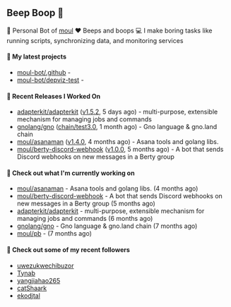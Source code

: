 ## Beep Boop 👋

:hammer: Personal Bot of [moul](https://github.com/moul)
:heart: Beeps and boops
:computer: I make boring tasks like running scripts, synchronizing data, and monitoring services





#### 🌱 My latest projects

- [moul-bot/.github](https://github.com/moul-bot/.github) - 
- [moul-bot/depviz-test](https://github.com/moul-bot/depviz-test) - 

#### 🔭 Recent Releases I Worked On
- [adapterkit/adapterkit](https://github.com/adapterkit/adapterkit) ([v1.5.2](https://github.com/adapterkit/adapterkit/releases/tag/v1.5.2), 5 days ago) - multi-purpose, extensible mechanism for managing jobs and commands
- [gnolang/gno](https://github.com/gnolang/gno) ([chain/test3.0](https://github.com/gnolang/gno/releases/tag/chain/test3.0), 1 month ago) - Gno language &amp; gno.land chain
- [moul/asanaman](https://github.com/moul/asanaman) ([v1.4.0](https://github.com/moul/asanaman/releases/tag/v1.4.0), 4 months ago) - Asana tools and golang libs.
- [moul/berty-discord-webhook](https://github.com/moul/berty-discord-webhook) ([v1.0.0](https://github.com/moul/berty-discord-webhook/releases/tag/v1.0.0), 5 months ago) - A bot that sends Discord webhooks on new messages in a Berty group


<h4>👷 Check out what I'm currently working on</h4>
<ul>

<li><a href="https://github.com/moul/asanaman">moul/asanaman</a> - Asana tools and golang libs. (4 months ago)</li>
<li><a href="https://github.com/moul/berty-discord-webhook">moul/berty-discord-webhook</a> - A bot that sends Discord webhooks on new messages in a Berty group (5 months ago)</li>
<li><a href="https://github.com/adapterkit/adapterkit">adapterkit/adapterkit</a> - multi-purpose, extensible mechanism for managing jobs and commands (6 months ago)</li>
<li><a href="https://github.com/gnolang/gno">gnolang/gno</a> - Gno language &amp; gno.land chain (7 months ago)</li>
<li><a href="https://github.com/moul/pb">moul/pb</a> -  (7 months ago)</li>
</ul>

<h4>👯 Check out some of my recent followers</h4>
<ul>

<li><a href="https://github.com/uwezukwechibuzor">uwezukwechibuzor</a>
<li><a href="https://github.com/Tynab">Tynab</a>
<li><a href="https://github.com/yangjiahao265">yangjiahao265</a>
<li><a href="https://github.com/catShaark">catShaark</a>
<li><a href="https://github.com/ekodjtal">ekodjtal</a>
</ul>
